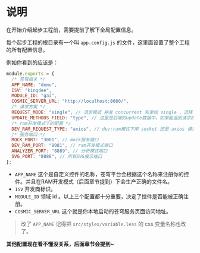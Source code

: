 # 说明
在开始介绍起步工程前，需要提前了解下全局配置信息。

每个起步工程的根目录有一个叫 `app.config.js` 的文件，这里面设置了整个工程的所有配置信息。

例如你看到的应该是：

```js
module.exports = {
  /* 苍穹相关 */
  APP_NAME: "demo", 
  ISV: "kingdee", 
  MODULE_ID: "gai", 
  COSMIC_SERVER_URL: "http://localhost:8080/", 
  /* 请求方案 */
  REQUEST_MODE: "single", // 请求模式 并发 concurrent 和单线 single ，选择了并发模式一定要填下面的UPDATE_METHODS_FIELD
  UPDATE_METHODS_FIELD: "type", // 这里是后端的update数据中，如果能返回请求的方法名称，它对应的字段
  /* ram开发模式下的配置 */
  DEV_RAM_REQUEST_TYPE: "axios", // dev:ram模式下用 socket 还是 axios 请求
  /* 服务端口 */
  MOCK_PORT: "3001", // mock服务端口
  DEV_RAM_PORT: "8081", // ram开发模式端口
  ANALYZER_PORT: "8889", // 分析模式端口
  SVG_PORT: "8888", // 所有SVG展示端口
};
```
- `APP_NAME` 这个是自定义控件的名称，苍穹平台会根据这个名称来注册你的控件。并且在RAM开发模式（后面章节提到）下会生产正确的文件名。
- `ISV` 开发商标识。
- `MODULE_ID` 领域 id 。以上三个配置都十分重要，决定了控件是否能被正确注册。
- `COSMIC_SERVER_URL` 这个就是你本地启动的苍穹服务页面访问地址。

> 改了 `APP_NAME` 记得把 `src/styles/variable.less` 的 css 变量名称也改了。

**其他配置现在看不懂没关系，后面章节会提到~**